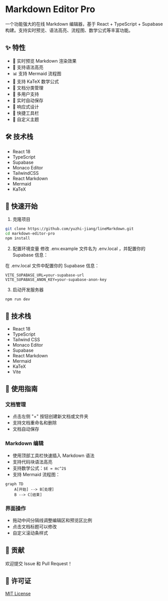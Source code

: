 # Markdown Editor Pro

一个功能强大的在线 Markdown 编辑器，基于 React + TypeScript + Supabase 构建。支持实时预览、语法高亮、流程图、数学公式等丰富功能。

## ✨ 特性

- 📝 实时预览 Markdown 渲染效果
- 🎨 支持语法高亮
- 📊 支持 Mermaid 流程图
- 📐 支持 KaTeX 数学公式
- 📁 文档分类管理
- 👥 多用户支持
- 🔄 实时自动保存
- 📱 响应式设计
- 🎯 快捷工具栏
- 🎨 自定义主题

## 🛠️ 技术栈

- React 18
- TypeScript
- Supabase
- Monaco Editor
- TailwindCSS
- React Markdown
- Mermaid
- KaTeX

## 🚀 快速开始

1. 克隆项目
```bash
git clone https://github.com/yuzhi-jiang/lineMarkdown.git
cd markdown-editor-pro
npm install
```

2. 配置环境变量
修改 .env.example 文件名为 .env.local ，并配置你的 Supabase 信息：


在 .env.local 文件中配置你的 Supabase 信息：
```env
VITE_SUPABASE_URL=your-supabase-url
VITE_SUPABASE_ANON_KEY=your-supabase-anon-key
```

3. 启动开发服务器
```bash
npm run dev
```


## 🔧 技术栈

- React 18
- TypeScript
- Tailwind CSS
- Monaco Editor
- Supabase
- React Markdown
- Mermaid
- KaTeX
- Vite

## 📝 使用指南

### 文档管理
- 点击左侧 "+" 按钮创建新文档或文件夹
- 支持文档重命名和删除
- 文档自动保存

### Markdown 编辑
- 使用顶部工具栏快速插入 Markdown 语法
- 支持代码块语法高亮
- 支持数学公式：`$E = mc^2$`
- 支持 Mermaid 流程图：
```mermaid
graph TD
    A[开始] --> B[处理]
    B --> C[结束]
```

### 界面操作
- 拖动中间分隔线调整编辑区和预览区比例
- 点击文档标题可以修改
- 自定义滚动条样式

## 🤝 贡献

欢迎提交 Issue 和 Pull Request！

## 📄 许可证

[MIT License](LICENSE)